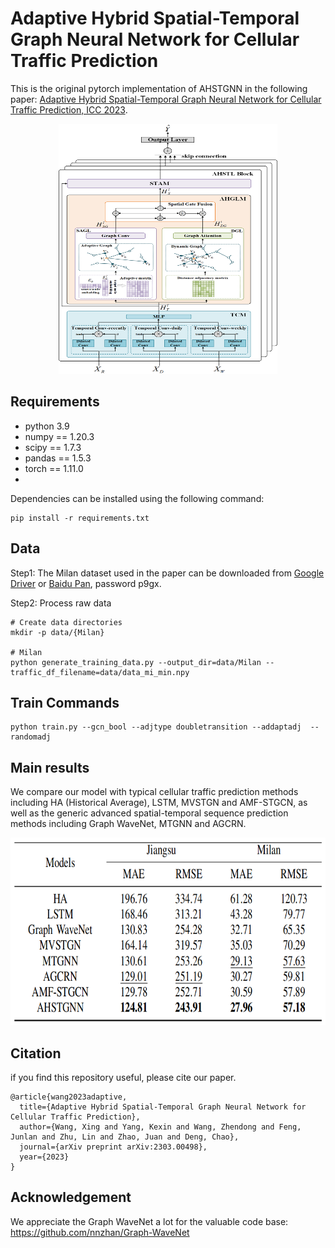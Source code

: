 # Adaptive Hybrid Spatial-Temporal Graph Neural Network for Cellular Traffic Prediction

This is the original pytorch implementation of AHSTGNN in the following paper: [Adaptive Hybrid Spatial-Temporal Graph Neural Network for Cellular Traffic Prediction, ICC 2023](https://arxiv.org/abs/2303.00498).

<p align="center">
  <img width="350" height="400" src=fig/model.png>
</p>


## Requirements
- python 3.9
- numpy == 1.20.3
- scipy == 1.7.3
- pandas == 1.5.3
- torch == 1.11.0
- 
Dependencies can be installed using the following command:
```
pip install -r requirements.txt
```

## Data

Step1: The Milan dataset used in the paper can be downloaded from [Google Driver](https://drive.google.com/file/d/12xF8Gx5eQ5NCc1blzALlIAs3-wF-sL62/view?usp=drive_link) or [Baidu Pan](https://pan.baidu.com/s/1HOnapdts_JazgLdiWaqstg), password p9gx.

Step2: Process raw data 

```
# Create data directories
mkdir -p data/{Milan}

# Milan
python generate_training_data.py --output_dir=data/Milan --traffic_df_filename=data/data_mi_min.npy
```
## Train Commands

```
python train.py --gcn_bool --adjtype doubletransition --addaptadj  --randomadj
```
## Main results
We compare our model with typical cellular traffic prediction methods including HA (Historical Average), LSTM, MVSTGN and AMF-STGCN, as well as the generic advanced spatial-temporal sequence prediction methods including Graph WaveNet, MTGNN and AGCRN.

<p align="center">
  <img width="650" height="300" src=fig/results.png>
</p>

## Citation
if you find this repository useful, please cite our paper.

```
@article{wang2023adaptive,
  title={Adaptive Hybrid Spatial-Temporal Graph Neural Network for Cellular Traffic Prediction},
  author={Wang, Xing and Yang, Kexin and Wang, Zhendong and Feng, Junlan and Zhu, Lin and Zhao, Juan and Deng, Chao},
  journal={arXiv preprint arXiv:2303.00498},
  year={2023}
}
```
## Acknowledgement
We appreciate the Graph WaveNet a lot for the valuable code base:
https://github.com/nnzhan/Graph-WaveNet